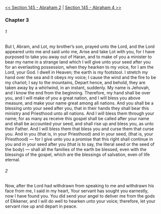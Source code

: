 [<< Section 145 - Abraham 2](Section%20145%20-%20Abraham%202.md)  |  [Section 145 - Abraham 4 >>](Section%20145%20-%20Abraham%204.md)

### Chapter 3
###### 1
But I, Abram, and Lot, my brother’s son, prayed unto the Lord, and the Lord appeared unto me and said unto me, Arise and take Lot with you, for I have purposed to take you away out of Haran, and to make of you a minister to bear my name in a strange land which I will give unto your seed after you for an everlasting possession, when they hearken to my voice, for I am the Lord, your God. I dwell in Heaven; the earth is my footstool. I stretch my hand over the sea and it obeys my voice; I cause the wind and the fire to be my chariot; I say to the mountains, Depart hence, and behold, they are taken away by a whirlwind, in an instant, suddenly. My name is Jehovah, and I know the end from the beginning. Therefore, my hand shall be over you, and I will make of you a great nation, and I will bless you above measure, and make your name great among all nations. And you shall be a blessing unto your seed after you, that in their hands they shall bear this ministry and Priesthood unto all nations. And I will bless them through your name; for as many as receive this gospel shall be called after your name and shall be accounted your seed, and shall rise up and bless you, as unto their Father. And I will bless them that bless you and curse them that curse you. And in you (that is, in your Priesthood) and in your seed, (that is, your Priesthood) — for I give unto you a promise that this right shall continue in you and in your seed after you (that is to say, the literal seed or the seed of the body) — shall all the families of the earth be blessed, even with the blessings of the gospel, which are the blessings of salvation, even of life eternal.

###### 2
Now, after the Lord had withdrawn from speaking to me and withdrawn his face from me, I said in my heart, Your servant has sought you earnestly, now I have found you. You did send your angel to deliver me from the gods of Elkkener, and I will do well to hearken unto your voice; therefore, let your servant rise up and depart in peace.